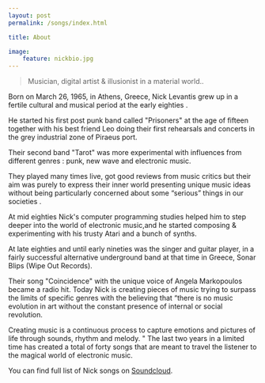 ```yaml
---
layout: post
permalink: /songs/index.html

title: About

image:
    feature: nickbio.jpg
---
```





>Musician, digital artist & illusionist in a material world..

Born on March 26, 1965, in Athens, Greece, Nick Levantis grew up in a fertile cultural and musical period at the early eighties .

He started his first post punk band called "Prisoners" at the age of fifteen together with his best friend Leo doing their first rehearsals and concerts in the grey industrial zone of Piraeus port.

Their second band "Tarot" was more experimental with influences from different genres : punk, new wave and electronic music.

They played many times live, got good reviews from music critics but their aim was purely to express their inner world presenting unique music ideas without being particularly concerned about some “serious” things in our societies .

At mid eighties Nick's computer programming studies helped him to step deeper into the world of electronic music,and he started composing & experimenting with his trusty Atari and a bunch of synths.

At late eighties and until early nineties  was the singer and guitar player, in a fairly successful alternative underground band at that time in Greece, Sonar Blips (Wipe Out Records).

Their song "Coincidence" with the unique voice of Angela Markopoulos became a radio hit.
Today Nick is creating pieces of  music trying to surpass the limits of specific genres with the believing that “there is no music evolution in art without the constant presence of internal or social revolution.

Creating music is a continuous process to capture emotions and pictures of  life through sounds, rhythm and melody. "
The last two years in a limited time has created a total of forty songs that are meant to travel the listener to the magical world of electronic music.

You can find full list of Nick songs on [Soundcloud](https://soundcloud.com/nikoslevantis).  

